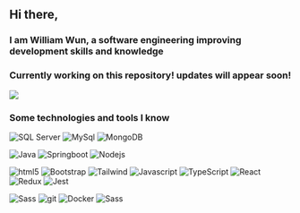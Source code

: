 ## Hi there,
### I am William Wun, a software engineering improving development skills and knowledge
### Currently working on this repository! updates will appear soon!

![](https://komarev.com/ghpvc/?username=wwun)

<h3>Some technologies and tools I know</h3>
<p>
	<img alt="SQL Server" src="https://img.shields.io/badge/Microsoft_SQL_Server-CC2927" />
	<img alt="MySql" src="https://shields.io/badge/MySQL-lightgrey?logo=mysql&style=plastic&logoColor=white&labelColor=blue" />
	<img alt="MongoDB" src="https://img.shields.io/badge/-MongoDB-13aa52?style=flat-square&logo=mongodb&logoColor=white" />
</p>
<p>
	<img alt="Java" src="https://img.shields.io/badge/Java-ED8B00?style=for-the-badge&logo=openjdk&logoColor=white" />
	<img alt="Springboot" src="https://img.shields.io/badge/SpringBoot-6DB33F?style=flat-square&logo=Spring&logoColor=white" />
	<img alt="Nodejs" src="https://img.shields.io/badge/-Nodejs-43853d?style=flat-square&logo=Node.js&logoColor=white" />
</p>
<p>
	<img alt="html5" src="https://img.shields.io/badge/-HTML5-E34F26?style=flat-square&logo=html5&logoColor=white" />
	<img alt="Bootstrap" src="https://img.shields.io/badge/-bootstrap-7953b3?style=flat-square&logo=javascript&logoColor=white" />
	<img alt="Tailwind" src="https://img.shields.io/badge/tailwindcss-0F172A?&logo=tailwindcss" />
	<img alt="Javascript" src="https://img.shields.io/badge/-javascript-f7df1c?style=flat-square&logo=javascript&logoColor=black" />
	<img alt="TypeScript" src="https://img.shields.io/badge/-TypeScript-007ACC?style=flat-square&logo=typescript&logoColor=white" />
	<img alt="React" src="https://img.shields.io/badge/-React-45b8d8?style=flat-square&logo=react&logoColor=white" />
	<img alt="Redux" src="https://img.shields.io/badge/-Redux-764ABC?style=flat-square&logo=redux&logoColor=white" />
	<img alt="Jest" src="https://img.shields.io/badge/-jest-be3d19?style=flat-square&logo=jest&logoColor=white" />
</p>
<p>
	<img alt="Sass" src="https://img.shields.io/badge/Ubuntu-E95420?style=for-the-badge&logo=Ubuntu&logoColor=white" />
	<img alt="git" src="https://img.shields.io/badge/-Git-F05032?style=flat-square&logo=git&logoColor=white" />
	<img alt="Docker" src="https://img.shields.io/badge/-Docker-46a2f1?style=flat-square&logo=docker&logoColor=white" />
	<img alt="Sass" src="https://img.shields.io/badge/-Sass-CC6699?style=flat-square&logo=sass&logoColor=white" />
</p>

<!--
**wwun/wwun** is a ✨ _special_ ✨ repository because its `README.md` (this file) appears on your GitHub profile.

Here are some ideas to get you started:

- 🔭 I’m currently working on ...
- 🌱 I’m currently learning ...
- 👯 I’m looking to collaborate on ...
- 🤔 I’m looking for help with ...
- 💬 Ask me about ...
- 📫 How to reach me: ...
- 😄 Pronouns: ...
- ⚡ Fun fact: ...
-->

